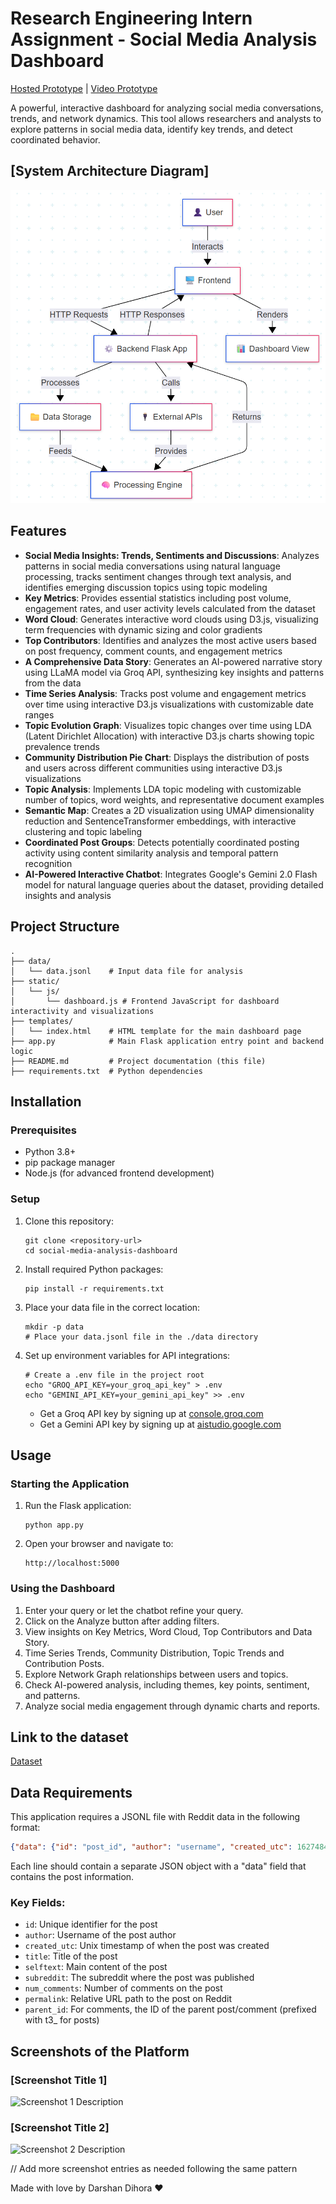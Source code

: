 # Research Engineering Intern Assignment - Social Media Analysis Dashboard

[Hosted Prototype](YOUR_HOSTED_PROTOTYPE_URL_HERE) | [Video Prototype](YOUR_VIDEO_PROTOTYPE_URL_HERE)

A powerful, interactive dashboard for analyzing social media conversations, trends, and network dynamics. This tool allows researchers and analysts to explore patterns in social media data, identify key trends, and detect coordinated behavior.

## [System Architecture Diagram]

![System Architecture Diagram](images/System_Architecture_Diagram.png)

## Features

- **Social Media Insights: Trends, Sentiments and Discussions**: Analyzes patterns in social media conversations using natural language processing, tracks sentiment changes through text analysis, and identifies emerging discussion topics using topic modeling
- **Key Metrics**: Provides essential statistics including post volume, engagement rates, and user activity levels calculated from the dataset
- **Word Cloud**: Generates interactive word clouds using D3.js, visualizing term frequencies with dynamic sizing and color gradients
- **Top Contributors**: Identifies and analyzes the most active users based on post frequency, comment counts, and engagement metrics
- **A Comprehensive Data Story**: Generates an AI-powered narrative story using LLaMA model via Groq API, synthesizing key insights and patterns from the data
- **Time Series Analysis**: Tracks post volume and engagement metrics over time using interactive D3.js visualizations with customizable date ranges
- **Topic Evolution Graph**: Visualizes topic changes over time using LDA (Latent Dirichlet Allocation) with interactive D3.js charts showing topic prevalence trends
- **Community Distribution Pie Chart**: Displays the distribution of posts and users across different communities using interactive D3.js visualizations
- **Topic Analysis**: Implements LDA topic modeling with customizable number of topics, word weights, and representative document examples
- **Semantic Map**: Creates a 2D visualization using UMAP dimensionality reduction and SentenceTransformer embeddings, with interactive clustering and topic labeling
- **Coordinated Post Groups**: Detects potentially coordinated posting activity using content similarity analysis and temporal pattern recognition
- **AI-Powered Interactive Chatbot**: Integrates Google's Gemini 2.0 Flash model for natural language queries about the dataset, providing detailed insights and analysis

## Project Structure

```
.
├── data/
│   └── data.jsonl    # Input data file for analysis
├── static/
│   └── js/
│       └── dashboard.js # Frontend JavaScript for dashboard interactivity and visualizations
├── templates/
│   └── index.html    # HTML template for the main dashboard page
├── app.py            # Main Flask application entry point and backend logic
├── README.md         # Project documentation (this file)
├── requirements.txt  # Python dependencies
```

## Installation

### Prerequisites
- Python 3.8+
- pip package manager
- Node.js (for advanced frontend development)

### Setup

1. Clone this repository:
   ```
   git clone <repository-url>
   cd social-media-analysis-dashboard
   ```

2. Install required Python packages:
   ```
   pip install -r requirements.txt
   ```

3. Place your data file in the correct location:
   ```
   mkdir -p data
   # Place your data.jsonl file in the ./data directory
   ```

4. Set up environment variables for API integrations:
   ```
   # Create a .env file in the project root
   echo "GROQ_API_KEY=your_groq_api_key" > .env
   echo "GEMINI_API_KEY=your_gemini_api_key" >> .env
   ```
   - Get a Groq API key by signing up at [console.groq.com](https://console.groq.com/keys)
   - Get a Gemini API key by signing up at [aistudio.google.com](https://aistudio.google.com/)

## Usage

### Starting the Application

1. Run the Flask application:
   ```
   python app.py
   ```

2. Open your browser and navigate to:
   ```
   http://localhost:5000
   ```

### Using the Dashboard

1. Enter your query or let the chatbot refine your query.
2. Click on the Analyze button after adding filters.
3. View insights on Key Metrics, Word Cloud, Top Contributors and Data Story.
4. Time Series Trends, Community Distribution, Topic Trends and Contribution Posts.
5. Explore Network Graph relationships between users and topics.
6. Check AI-powered analysis, including themes, key points, sentiment, and patterns.
7. Analyze social media engagement through dynamic charts and reports.

## Link to the dataset 
<a href="https://drive.google.com/drive/folders/13cYfPIV65j5AAh9GjuZR94sAx-7EFjnp?usp=sharing">Dataset</a>

## Data Requirements

This application requires a JSONL file with Reddit data in the following format:

```json
{"data": {"id": "post_id", "author": "username", "created_utc": 1627484400, "title": "Post title", "selftext": "Post content", "subreddit": "subreddit_name", "num_comments": 42, "permalink": "/r/subreddit/comments/post_id/title/"}}
```

Each line should contain a separate JSON object with a "data" field that contains the post information.

### Key Fields:
- `id`: Unique identifier for the post
- `author`: Username of the post author
- `created_utc`: Unix timestamp of when the post was created
- `title`: Title of the post
- `selftext`: Main content of the post
- `subreddit`: The subreddit where the post was published
- `num_comments`: Number of comments on the post
- `permalink`: Relative URL path to the post on Reddit
- `parent_id`: For comments, the ID of the parent post/comment (prefixed with t3_ for posts)

## Screenshots of the Platform

### [Screenshot Title 1]

![Screenshot 1 Description](path/to/your/screenshot1.png)

### [Screenshot Title 2]

![Screenshot 2 Description](path/to/your/screenshot2.png)

// Add more screenshot entries as needed following the same pattern

Made with love by Darshan Dihora ❤️


